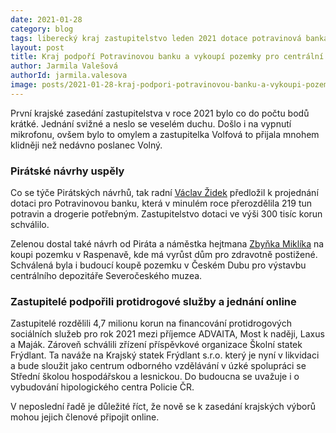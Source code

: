 ```yaml
---
date: 2021-01-28
category: blog
tags: liberecký kraj zastupitelstvo leden 2021 dotace potravinová banka
layout: post
title: Kraj podpoří Potravinovou banku a vykoupí pozemky pro centrální depozitář 
author: Jarmila Valešová
authorId: jarmila.valesova
image: posts/2021-01-28-kraj-podpori-potravinovou-banku-a-vykoupi-pozemky-pro-centralni-depozitar_v2.jpg
---
```

První krajské zasedání zastupitelstva v roce 2021 bylo co do počtu bodů krátké. Jednání svižné a neslo se veselém duchu. Došlo i na vypnutí mikrofonu, ovšem bylo to omylem a zastupitelka Volfová to přijala mnohem klidněji než nedávno poslanec Volný.
 
### Pirátské návrhy uspěly 
Co se týče Pirátských návrhů, tak radní [Václav Židek](/lide/vaclav-zidek) předložil k projednání dotaci pro Potravinovou banku, která v minulém roce přerozdělila 219 tun potravin a drogerie potřebným. Zastupitelstvo dotaci ve výši 300 tisíc korun schválilo.

Zelenou dostal také návrh od Piráta a náměstka hejtmana [Zbyňka Miklíka](/lide/zbynek-miklik) na koupi pozemku v Raspenavě, kde má vyrůst dům pro zdravotně postižené. Schválená byla i budoucí koupě pozemku v Českém Dubu pro výstavbu centrálního depozitáře Severočeského muzea.

### Zastupitelé podpořili protidrogové služby a jednání online
Zastupitelé rozdělili 4,7 milionu korun na financování protidrogových sociálních služeb pro rok 2021 mezi příjemce ADVAITA, Most k naději, Laxus a Maják. Zároveň schválili zřízení příspěvkové organizace Školní statek Frýdlant. Ta naváže na Krajský statek Frýdlant s.r.o. který je nyní v likvidaci a bude sloužit jako centrum odborného vzdělávání v úzké spolupráci se Střední školou hospodářskou a lesnickou. Do budoucna se uvažuje i o vybudování hipologického centra Policie ČR.

V neposlední řadě je důležité říct, že nově se k zasedání krajských výborů mohou jejich členové připojit online. 
